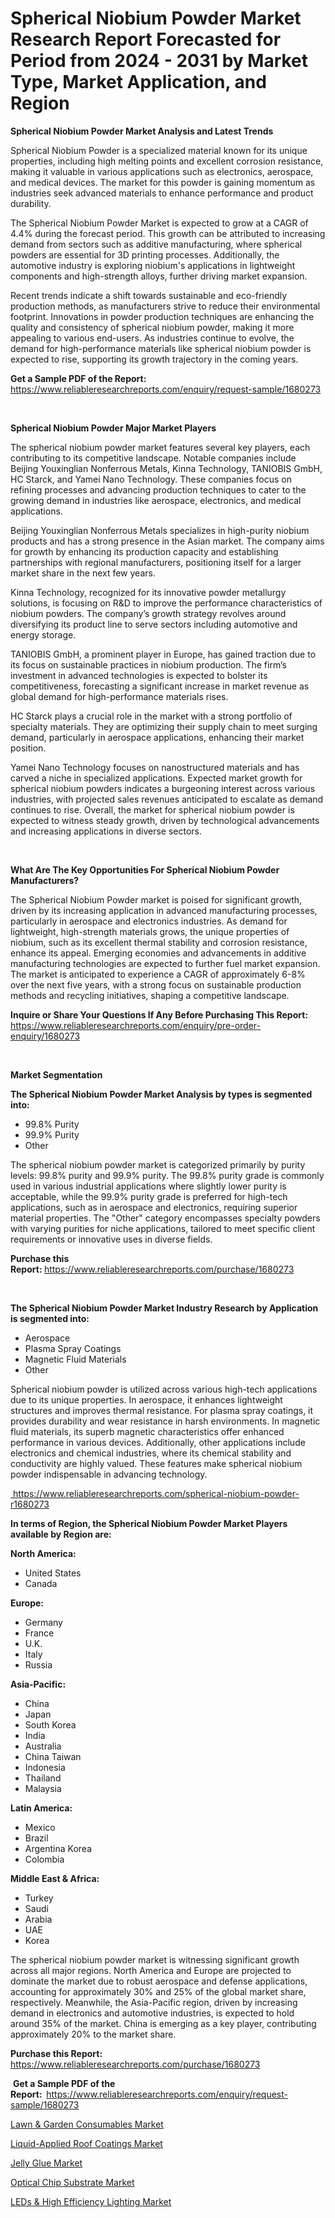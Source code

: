 <p><h1>Spherical Niobium Powder Market Research Report Forecasted for Period from 2024 -  2031 by Market Type, Market Application, and Region</h1></p><p><strong>Spherical Niobium Powder Market Analysis and Latest Trends</strong></p>
<p><p>Spherical Niobium Powder is a specialized material known for its unique properties, including high melting points and excellent corrosion resistance, making it valuable in various applications such as electronics, aerospace, and medical devices. The market for this powder is gaining momentum as industries seek advanced materials to enhance performance and product durability.</p><p>The Spherical Niobium Powder Market is expected to grow at a CAGR of 4.4% during the forecast period. This growth can be attributed to increasing demand from sectors such as additive manufacturing, where spherical powders are essential for 3D printing processes. Additionally, the automotive industry is exploring niobium's applications in lightweight components and high-strength alloys, further driving market expansion.</p><p>Recent trends indicate a shift towards sustainable and eco-friendly production methods, as manufacturers strive to reduce their environmental footprint. Innovations in powder production techniques are enhancing the quality and consistency of spherical niobium powder, making it more appealing to various end-users. As industries continue to evolve, the demand for high-performance materials like spherical niobium powder is expected to rise, supporting its growth trajectory in the coming years.</p></p>
<p><strong>Get a Sample PDF of the Report:&nbsp;</strong> <a href="https://www.reliableresearchreports.com/enquiry/request-sample/1680273?utm_campaign=11&utm_medium=2&utm_source=Github&utm_content=ia&utm_term=14102024&utm_id=spherical-niobium-powder">https://www.reliableresearchreports.com/enquiry/request-sample/1680273</a></p>
<p>&nbsp;</p>
<p><strong>Spherical Niobium Powder Major Market Players</strong></p>
<p><p>The spherical niobium powder market features several key players, each contributing to its competitive landscape. Notable companies include Beijing Youxinglian Nonferrous Metals, Kinna Technology, TANIOBIS GmbH, HC Starck, and Yamei Nano Technology. These companies focus on refining processes and advancing production techniques to cater to the growing demand in industries like aerospace, electronics, and medical applications.</p><p>Beijing Youxinglian Nonferrous Metals specializes in high-purity niobium products and has a strong presence in the Asian market. The company aims for growth by enhancing its production capacity and establishing partnerships with regional manufacturers, positioning itself for a larger market share in the next few years.</p><p>Kinna Technology, recognized for its innovative powder metallurgy solutions, is focusing on R&D to improve the performance characteristics of niobium powders. The company’s growth strategy revolves around diversifying its product line to serve sectors including automotive and energy storage. </p><p>TANIOBIS GmbH, a prominent player in Europe, has gained traction due to its focus on sustainable practices in niobium production. The firm’s investment in advanced technologies is expected to bolster its competitiveness, forecasting a significant increase in market revenue as global demand for high-performance materials rises.</p><p>HC Starck plays a crucial role in the market with a strong portfolio of specialty materials. They are optimizing their supply chain to meet surging demand, particularly in aerospace applications, enhancing their market position.</p><p>Yamei Nano Technology focuses on nanostructured materials and has carved a niche in specialized applications. Expected market growth for spherical niobium powders indicates a burgeoning interest across various industries, with projected sales revenues anticipated to escalate as demand continues to rise. Overall, the market for spherical niobium powder is expected to witness steady growth, driven by technological advancements and increasing applications in diverse sectors.</p></p>
<p>&nbsp;</p>
<p><strong>What Are The Key Opportunities For Spherical Niobium Powder Manufacturers?</strong></p>
<p><p>The Spherical Niobium Powder market is poised for significant growth, driven by its increasing application in advanced manufacturing processes, particularly in aerospace and electronics industries. As demand for lightweight, high-strength materials grows, the unique properties of niobium, such as its excellent thermal stability and corrosion resistance, enhance its appeal. Emerging economies and advancements in additive manufacturing technologies are expected to further fuel market expansion. The market is anticipated to experience a CAGR of approximately 6-8% over the next five years, with a strong focus on sustainable production methods and recycling initiatives, shaping a competitive landscape.</p></p>
<p><strong>Inquire or Share Your Questions If Any Before Purchasing This Report:</strong> <a href="https://www.reliableresearchreports.com/enquiry/pre-order-enquiry/1680273?utm_campaign=11&utm_medium=2&utm_source=Github&utm_content=ia&utm_term=14102024&utm_id=spherical-niobium-powder">https://www.reliableresearchreports.com/enquiry/pre-order-enquiry/1680273</a></p>
<p>&nbsp;</p>
<p><strong>Market Segmentation</strong></p>
<p><strong>The Spherical Niobium Powder Market Analysis by types is segmented into:</strong></p>
<p><ul><li>99.8% Purity</li><li>99.9% Purity</li><li>Other</li></ul></p>
<p><p>The spherical niobium powder market is categorized primarily by purity levels: 99.8% purity and 99.9% purity. The 99.8% purity grade is commonly used in various industrial applications where slightly lower purity is acceptable, while the 99.9% purity grade is preferred for high-tech applications, such as in aerospace and electronics, requiring superior material properties. The "Other" category encompasses specialty powders with varying purities for niche applications, tailored to meet specific client requirements or innovative uses in diverse fields.</p></p>
<p><strong>Purchase this Report:&nbsp;</strong><a href="https://www.reliableresearchreports.com/purchase/1680273?utm_campaign=11&utm_medium=2&utm_source=Github&utm_content=ia&utm_term=14102024&utm_id=spherical-niobium-powder">https://www.reliableresearchreports.com/purchase/1680273</a></p>
<p>&nbsp;</p>
<p><strong>The Spherical Niobium Powder Market Industry Research by Application is segmented into:</strong></p>
<p><ul><li>Aerospace</li><li>Plasma Spray Coatings</li><li>Magnetic Fluid Materials</li><li>Other</li></ul></p>
<p><p>Spherical niobium powder is utilized across various high-tech applications due to its unique properties. In aerospace, it enhances lightweight structures and improves thermal resistance. For plasma spray coatings, it provides durability and wear resistance in harsh environments. In magnetic fluid materials, its superb magnetic characteristics offer enhanced performance in various devices. Additionally, other applications include electronics and chemical industries, where its chemical stability and conductivity are highly valued. These features make spherical niobium powder indispensable in advancing technology.</p></p>
<p><a href="https://www.reliableresearchreports.com/spherical-niobium-powder-r1680273?utm_campaign=11&utm_medium=2&utm_source=Github&utm_content=ia&utm_term=14102024&utm_id=spherical-niobium-powder">&nbsp;https://www.reliableresearchreports.com/spherical-niobium-powder-r1680273</a></p>
<p><strong>In terms of Region, the Spherical Niobium Powder Market Players available by Region are:</strong></p>
<p>
    <p> <strong> North America: </strong>
        <ul>
            <li>United States</li>
            <li>Canada</li>
        </ul>
        </p> 
    <p> <strong> Europe: </strong>
        <ul>
            <li>Germany</li>
            <li>France</li>
            <li>U.K.</li>
            <li>Italy</li>
            <li>Russia</li>
        </ul>
        </p> 
    <p> <strong> Asia-Pacific: </strong>
        <ul>
            <li>China</li>
            <li>Japan</li>
            <li>South Korea</li>
            <li>India</li>
            <li>Australia</li>
            <li>China Taiwan</li>
            <li>Indonesia</li>
            <li>Thailand</li>
            <li>Malaysia</li>
        </ul>
        </p> 
    <p> <strong> Latin America: </strong>
        <ul>
            <li>Mexico</li>
            <li>Brazil</li>
            <li>Argentina Korea</li>
            <li>Colombia</li>
        </ul>
        </p> 
    <p> <strong> Middle East & Africa: </strong>
        <ul>
            <li>Turkey</li>
            <li>Saudi</li>
            <li>Arabia</li>
            <li>UAE</li>
            <li>Korea</li>
        </ul>
    </p>
    </p>
<p><p>The spherical niobium powder market is witnessing significant growth across all major regions. North America and Europe are projected to dominate the market due to robust aerospace and defense applications, accounting for approximately 30% and 25% of the global market share, respectively. Meanwhile, the Asia-Pacific region, driven by increasing demand in electronics and automotive industries, is expected to hold around 35% of the market. China is emerging as a key player, contributing approximately 20% to the market share.</p></p>
<p><strong>Purchase this Report: </strong><a href="https://www.reliableresearchreports.com/purchase/1680273?utm_campaign=11&utm_medium=2&utm_source=Github&utm_content=ia&utm_term=14102024&utm_id=spherical-niobium-powder">https://www.reliableresearchreports.com/purchase/1680273</a></p>
<p>&nbsp;<strong>Get a Sample PDF of the Report:&nbsp;&nbsp;</strong><a href="https://www.reliableresearchreports.com/enquiry/request-sample/1680273?utm_campaign=11&utm_medium=2&utm_source=Github&utm_content=ia&utm_term=14102024&utm_id=spherical-niobium-powder">https://www.reliableresearchreports.com/enquiry/request-sample/1680273</a></p>
<p><strong></strong></p>
<p><p><a href="https://www.linkedin.com/pulse/decoding-lawn-garden-consumables-industry-dynamics-strategic-vm1tc?trk=public_post_embed_feed-article-content&utm_campaign=11&utm_medium=2&utm_source=Github&utm_content=ia&utm_term=14102024&utm_id=spherical-niobium-powder">Lawn & Garden Consumables Market</a></p><p><a href="https://www.linkedin.com/pulse/surfing-liquid-applied-roof-coatings-wave-riding-market-currents-flqlc?trk=public_post_embed_feed-article-content&utm_campaign=11&utm_medium=2&utm_source=Github&utm_content=ia&utm_term=14102024&utm_id=spherical-niobium-powder">Liquid-Applied Roof Coatings Market</a></p><p><a href="https://github.com/ambertqocronceb/Market-Research-Report-List-1/blob/main/jelly-glue-market.md?utm_campaign=11&utm_medium=2&utm_source=Github&utm_content=ia&utm_term=14102024&utm_id=spherical-niobium-powder">Jelly Glue Market</a></p><p><a href="https://github.com/lawriesievelwij/Market-Research-Report-List-1/blob/main/optical-chip-substrate-market.md?utm_campaign=11&utm_medium=2&utm_source=Github&utm_content=ia&utm_term=14102024&utm_id=spherical-niobium-powder">Optical Chip Substrate Market</a></p><p><a href="https://www.linkedin.com/pulse/global-perspectives-leds-high-efficiency-lighting-market-trends-hgm2c?trk=public_post_embed_feed-article-content&utm_campaign=11&utm_medium=2&utm_source=Github&utm_content=ia&utm_term=14102024&utm_id=spherical-niobium-powder">LEDs & High Efficiency Lighting Market</a></p></p>